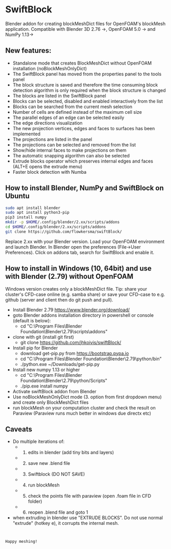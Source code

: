 # SwiftBlock
Blender addon for creating blockMeshDict files for OpenFOAM's blockMesh application. Compatible with Blender 3D 2.76 ->, OpenFOAM 5.0 -> and NumPy 1.13->


## New features:
* Standalone mode that creates BlockMeshDict without OpenFOAM installation (noBlockMeshOnlyDict) 
* The SwiftBlock panel has moved from the properties panel to the tools panel
* The block structure is saved and therefore the time consuming block detection algorithm is only required when the block structure is changed
* The blocks are listed in the SwiftBlock panel
* Blocks can be selected, disabled and enabled interactively from the list
* Blocks can be searched from the current mesh selection
* Number of cells are defined instead of the maximum cell size
* The parallel edges of an edge can be selected easily
* The edge directions visualization
* The new projection vertices, edges and faces to surfaces has been implemented
* The projections are listed in the panel
* The projections can be selected and removed from the list
* Show/hide internal faces to make projections on them
* The automatic snapping algorithm can also be selected
* Extrude blocks operator which preserves internal edges and faces (ALT+E opens the extrude menu)
* Faster block detection with Numba

## How to install Blender, NumPy and SwiftBlock on Ubuntu
```bash
sudo apt install blender
sudo apt install python3-pip
pip3 install numpy
mkdir -p $HOME/.config/blender/2.xx/scripts/addons
cd $HOME/.config/blender/2.xx/scripts/addons
git clone https://github.com/flowkersma/swiftBlock/
```
Replace 2.xx with your Blender version. Load your OpenFOAM environment and launch Blender. In Blender open the preferences (File->User Preferences). Click on addons tab, search for SwiftBlock and enable it. 

## How to install in Windows (10, 64bit) and use with Blender (2.79) without OpenFOAM 

Windows version creates only a blockMeshDict file. Tip: share your cluster's CFD-case online (e.g. samba share) or save your CFD-case to e.g. github (server and client then do git push and pull).

* Install Blender 2.79 https://www.blender.org/download/
* goto Blender addons installation directory in powershell or console (default is below):
	* cd "C:\Program Files\Blender Foundation\Blender\2.79\scripts\addons"
* clone with git (install git first)
	* git clone https://github.com/jhkoivis/swiftBlock/ 
* Install pip for Blender 
	* download get-pip.py from https://bootstrap.pypa.io
	* cd "C:\Program Files\Blender Foundation\Blender\2.79\python/bin"
	* ./python.exe ~/Downloads/get-pip.py
* Install new numpy 1.13 or higher
	* cd "C:\Program Files\Blender Foundation\Blender\2.79\python/Scripts"
	* ./pip.exe install numpy
* Activate swiftBlock addon from Blender
* Use noBlockMeshOnlyDict mode (3. option from first dropdown menu) and create only BlockMeshDict files
* run blockMesh on your computation cluster and check the result on Paraview (Paraview runs much better in windows due directx etc)

## Caveats

* Do multiple iterations of:
	* 1. edits in blender (add tiny bits and layers)
	* 2. save new .blend file
	* 3. Swiftblock (DO NOT SAVE)
	* 4. run blockMesh
	* 5. check the points file with paraview (open .foam file in CFD folder)
	* 6. reopen .blend file and goto 1
* when extruding in blender use "EXTRUDE BLOCKS". Do not use normal "extrude" (hotkey e), it corrupts the internal mesh.
	
```


Happy meshing!
